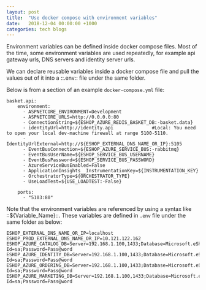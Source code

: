 ```yaml
---
layout: post
title:  "Use docker compose with environment variables"
date:   2018-12-04 00:00:00 +1000
categories: tech blogs
---
```

Environment variables can be defined inside docker compose files. Most of the time, some environment variables are used repeatedly, for example api gateway urls, DNS servers and identity server urls. 

We can declare reusable variables inside a docker compose file and pull the values out of it into a ::.env:: file under the same folder.
<!--more-->
Below is from a section of an example `docker-compose.yml` file:

```
basket.api:
    environment:
      - ASPNETCORE_ENVIRONMENT=Development
      - ASPNETCORE_URLS=http://0.0.0.0:80
      - ConnectionString=${ESHOP_AZURE_REDIS_BASKET_DB:-basket.data}
      - identityUrl=http://identity.api              #Local: You need to open your local dev-machine firewall at range 5100-5110.
      - IdentityUrlExternal=http://${ESHOP_EXTERNAL_DNS_NAME_OR_IP}:5105
      - EventBusConnection=${ESHOP_AZURE_SERVICE_BUS:-rabbitmq}
      - EventBusUserName=${ESHOP_SERVICE_BUS_USERNAME}
      - EventBusPassword=${ESHOP_SERVICE_BUS_PASSWORD}      
      - AzureServiceBusEnabled=False
      - ApplicationInsights__InstrumentationKey=${INSTRUMENTATION_KEY}
      - OrchestratorType=${ORCHESTRATOR_TYPE}
      - UseLoadTest=${USE_LOADTEST:-False}

    ports:
      - "5103:80"
```

Note that the environment variables are referenced by using a syntax like ::${Variable_Name}::. These variables are defined in `.env` file under the same folder as below:

```
ESHOP_EXTERNAL_DNS_NAME_OR_IP=localhost
ESHOP_PROD_EXTERNAL_DNS_NAME_OR_IP=10.121.122.162
ESHOP_AZURE_CATALOG_DB=Server=192.168.1.100,1433;Database=Microsoft.eShopOnContainers.Services.CatalogDb;User Id=sa;Password=Pass@word
ESHOP_AZURE_IDENTITY_DB=Server=192.168.1.100,1433;Database=Microsoft.eShopOnContainers.Service.IdentityDb;User Id=sa;Password=Pass@word
ESHOP_AZURE_ORDERING_DB=Server=192.168.1.100,1433;Database=Microsoft.eShopOnContainers.Services.OrderingDb;User Id=sa;Password=Pass@word
ESHOP_AZURE_MARKETING_DB=Server=192.168.1.100,1433;Database=Microsoft.eShopOnContainers.Services.MarketingDb;User Id=sa;Password=Pass@word
```